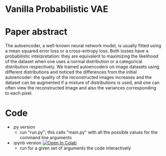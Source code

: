 # Vanilla Probabilistic VAE

# Paper abstract
The autoencoder, a well-known neural network model, is usually fitted using a mean squared error loss or a cross-entropy loss. Both losses have a probabilistic interpretation: they are equivalent to maximizing the likelihood of the dataset when one uses a normal distribution or a categorical distribution respectively. We trained autoencoders on image datasets using different distributions and noticed the differences from the initial autoencoder: the quality of the reconstructed images increases and the dataset can be augmented if a mixture of distributions is used, and one can often view the reconstructed image and also the variances corresponding to each pixel. 

# Code
- .py version
  - run "run.py"; this calls "main.py" with all the possible values for the command line arguments
- .ipynb version [![Open In Colab](https://colab.research.google.com/assets/colab-badge.svg)](https://colab.research.google.com/github/aciobanusebi/vanilla-probabilistic-ae/blob/main/AE_distribution_at_output.ipynb)
  - run for a given set of arguments the code interactively

